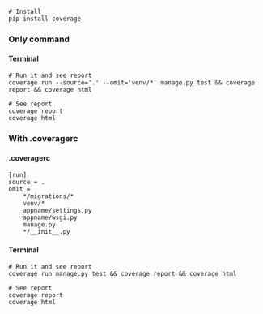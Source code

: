 ---
---

```shell
# Install
pip install coverage
```

### Only command
#### Terminal
```shell
# Run it and see report
coverage run --source='.' --omit='venv/*' manage.py test && coverage report && coverage html

# See report
coverage report
coverage html
```

### With .coveragerc
#### .coveragerc
```
[run]
source = .
omit =
    */migrations/*
    venv/*
    appname/settings.py
    appname/wsgi.py
    manage.py
    */__init__.py
```

#### Terminal
```shell
# Run it and see report
coverage run manage.py test && coverage report && coverage html

# See report
coverage report
coverage html
```


